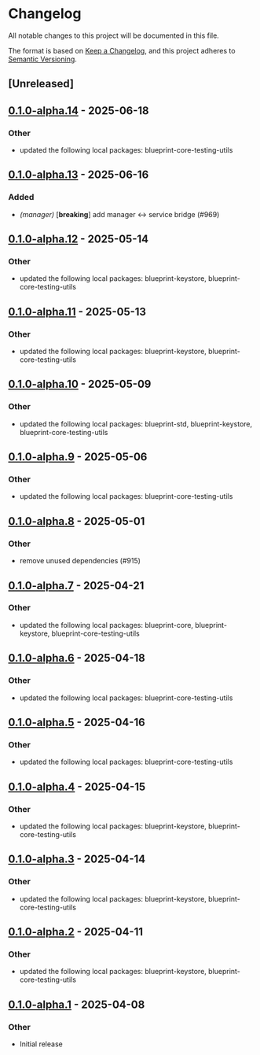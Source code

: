 # Changelog

All notable changes to this project will be documented in this file.

The format is based on [Keep a Changelog](https://keepachangelog.com/en/1.0.0/),
and this project adheres to [Semantic Versioning](https://semver.org/spec/v2.0.0.html).

## [Unreleased]

## [0.1.0-alpha.14](https://github.com/tangle-network/blueprint/compare/blueprint-chain-setup-anvil-v0.1.0-alpha.13...blueprint-chain-setup-anvil-v0.1.0-alpha.14) - 2025-06-18

### Other

- updated the following local packages: blueprint-core-testing-utils

## [0.1.0-alpha.13](https://github.com/tangle-network/blueprint/compare/blueprint-chain-setup-anvil-v0.1.0-alpha.12...blueprint-chain-setup-anvil-v0.1.0-alpha.13) - 2025-06-16

### Added

- *(manager)* [**breaking**] add manager <-> service bridge (#969)

## [0.1.0-alpha.12](https://github.com/tangle-network/blueprint/compare/blueprint-chain-setup-anvil-v0.1.0-alpha.11...blueprint-chain-setup-anvil-v0.1.0-alpha.12) - 2025-05-14

### Other

- updated the following local packages: blueprint-keystore, blueprint-core-testing-utils

## [0.1.0-alpha.11](https://github.com/tangle-network/blueprint/compare/blueprint-chain-setup-anvil-v0.1.0-alpha.10...blueprint-chain-setup-anvil-v0.1.0-alpha.11) - 2025-05-13

### Other

- updated the following local packages: blueprint-keystore, blueprint-core-testing-utils

## [0.1.0-alpha.10](https://github.com/tangle-network/blueprint/compare/blueprint-chain-setup-anvil-v0.1.0-alpha.9...blueprint-chain-setup-anvil-v0.1.0-alpha.10) - 2025-05-09

### Other

- updated the following local packages: blueprint-std, blueprint-keystore, blueprint-core-testing-utils

## [0.1.0-alpha.9](https://github.com/tangle-network/blueprint/compare/blueprint-chain-setup-anvil-v0.1.0-alpha.8...blueprint-chain-setup-anvil-v0.1.0-alpha.9) - 2025-05-06

### Other

- updated the following local packages: blueprint-core-testing-utils

## [0.1.0-alpha.8](https://github.com/tangle-network/blueprint/compare/blueprint-chain-setup-anvil-v0.1.0-alpha.7...blueprint-chain-setup-anvil-v0.1.0-alpha.8) - 2025-05-01

### Other

- remove unused dependencies (#915)

## [0.1.0-alpha.7](https://github.com/tangle-network/blueprint/compare/blueprint-chain-setup-anvil-v0.1.0-alpha.6...blueprint-chain-setup-anvil-v0.1.0-alpha.7) - 2025-04-21

### Other

- updated the following local packages: blueprint-core, blueprint-keystore, blueprint-core-testing-utils

## [0.1.0-alpha.6](https://github.com/tangle-network/blueprint/compare/blueprint-chain-setup-anvil-v0.1.0-alpha.5...blueprint-chain-setup-anvil-v0.1.0-alpha.6) - 2025-04-18

### Other

- updated the following local packages: blueprint-core-testing-utils

## [0.1.0-alpha.5](https://github.com/tangle-network/blueprint/compare/blueprint-chain-setup-anvil-v0.1.0-alpha.4...blueprint-chain-setup-anvil-v0.1.0-alpha.5) - 2025-04-16

### Other

- updated the following local packages: blueprint-core-testing-utils

## [0.1.0-alpha.4](https://github.com/tangle-network/blueprint/compare/blueprint-chain-setup-anvil-v0.1.0-alpha.3...blueprint-chain-setup-anvil-v0.1.0-alpha.4) - 2025-04-15

### Other

- updated the following local packages: blueprint-keystore, blueprint-core-testing-utils

## [0.1.0-alpha.3](https://github.com/tangle-network/blueprint/compare/blueprint-chain-setup-anvil-v0.1.0-alpha.2...blueprint-chain-setup-anvil-v0.1.0-alpha.3) - 2025-04-14

### Other

- updated the following local packages: blueprint-keystore, blueprint-core-testing-utils

## [0.1.0-alpha.2](https://github.com/tangle-network/blueprint/compare/blueprint-chain-setup-anvil-v0.1.0-alpha.1...blueprint-chain-setup-anvil-v0.1.0-alpha.2) - 2025-04-11

### Other

- updated the following local packages: blueprint-keystore, blueprint-core-testing-utils

## [0.1.0-alpha.1](https://github.com/tangle-network/blueprint/releases/tag/blueprint-chain-setup-anvil-v0.1.0-alpha.1) - 2025-04-08

### Other

- Initial release
